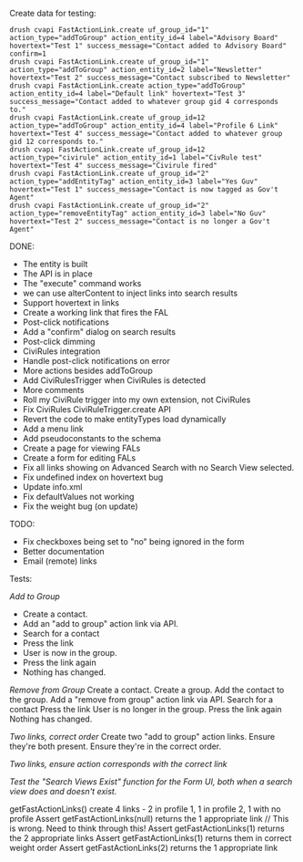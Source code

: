 Create data for testing:
```
drush cvapi FastActionLink.create uf_group_id="1" action_type="addToGroup" action_entity_id=4 label="Advisory Board" hovertext="Test 1" success_message="Contact added to Advisory Board" confirm=1
drush cvapi FastActionLink.create uf_group_id="1" action_type="addToGroup" action_entity_id=2 label="Newsletter" hovertext="Test 2" success_message="Contact subscribed to Newsletter"
drush cvapi FastActionLink.create action_type="addToGroup" action_entity_id=4 label="Default link" hovertext="Test 3" success_message="Contact added to whatever group gid 4 corresponds to."
drush cvapi FastActionLink.create uf_group_id=12 action_type="addToGroup" action_entity_id=4 label="Profile 6 Link" hovertext="Test 4" success_message="Contact added to whatever group gid 12 corresponds to."
drush cvapi FastActionLink.create uf_group_id=12 action_type="civirule" action_entity_id=1 label="CivRule test" hovertext="Test 4" success_message="Civirule fired"
drush cvapi FastActionLink.create uf_group_id="2" action_type="addEntityTag" action_entity_id=3 label="Yes Guv" hovertext="Test 1" success_message="Contact is now tagged as Gov't Agent"
drush cvapi FastActionLink.create uf_group_id="2" action_type="removeEntityTag" action_entity_id=3 label="No Guv" hovertext="Test 2" success_message="Contact is no longer a Gov't Agent"
```


DONE:
* The entity is built
* The API is in place
* The "execute" command works
* we can use alterContent to inject links into search results
* Support hovertext in links
* Create a working link that fires the FAL
* Post-click notifications
* Add a "confirm" dialog on search results
* Post-click dimming
* CiviRules integration
* Handle post-click notifications on error
* More actions besides addToGroup
* Add CiviRulesTrigger when CiviRules is detected
* More comments
* Roll my CiviRule trigger into my own extension, not CiviRules
* Fix CiviRules CiviRuleTrigger.create API
* Revert the code to make entityTypes load dynamically
* Add a menu link
* Add pseudoconstants to the schema
* Create a page for viewing FALs
* Create a form for editing FALs
* Fix all links showing on Advanced Search with no Search View selected.
* Fix undefined index on hovertext bug
* Update info.xml
* Fix defaultValues not working
* Fix the weight bug (on update)

TODO:
* Fix checkboxes being set to "no" being ignored in the form
* Better documentation
* Email (remote) links

Tests:

*Add to Group*
* Create a contact.
* Add an "add to group" action link via API.
* Search for a contact
* Press the link
* User is now in the group.
* Press the link again
* Nothing has changed.

*Remove from Group*
Create a contact.
Create a group.
Add the contact to the group.
Add a "remove from group" action link via API.
Search for a contact
Press the link
User is no longer in the group.
Press the link again
Nothing has changed.

*Two links, correct order*
Create two "add to group" action links.
Ensure they're both present.
Ensure they're in the correct order.

*Two links, ensure action corresponds with the correct link*

*Test the "Search Views Exist" function for the Form UI, both when a search view does and doesn't exist.*

getFastActionLinks()
create 4 links - 2 in profile 1, 1 in profile 2, 1 with no profile
Assert getFastActionLinks(null) returns the 1 appropriate link // This is wrong.  Need to think through this!
Assert getFastActionLinks(1) returns the 2 appropriate links
Assert getFastActionLinks(1) returns them in correct weight order
Assert getFastActionLinks(2) returns the 1 appropriate link
